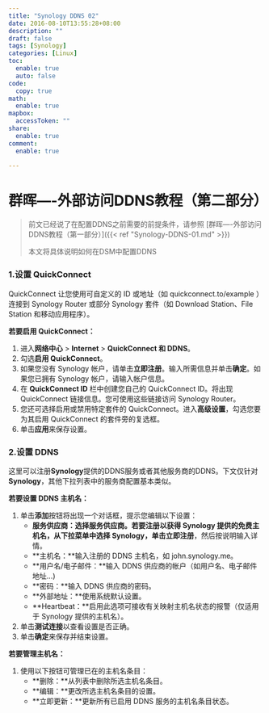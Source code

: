 ```yaml
---
title: "Synology DDNS 02"
date: 2016-08-10T13:55:28+08:00
description: ""
draft: false
tags: [Synology]
categories: [Linux]
toc:
  enable: true
  auto: false
code:
  copy: true
math:
  enable: true
mapbox:
  accessToken: ""
share:
  enable: true
comment:
  enable: true

---
```


<!--more-->

# 群晖—-外部访问DDNS教程（第二部分）



> 前文已经说了在配置DDNS之前需要的前提条件，请参照 [群晖—-外部访问DDNS教程（第一部分）]({{< ref "Synology-DDNS-01.md" >}})
>
> 本文将具体说明如何在DSM中配置DDNS

###  1.设置 QuickConnect

QuickConnect 让您使用可自定义的 ID 或地址（如 quickconnect.to/example ）连接到 Synology Router 或部分 Synology 套件（如 Download Station、File Station 和移动应用程序）。

**若要启用 QuickConnect：**

1. 进入**网络中心** &gt; **Internet** &gt; **QuickConnect 和 DDNS**。
2. 勾选**启用 QuickConnect**。
3. 如果您没有 Synology 帐户，请单击**立即注册**。输入所需信息并单击**确定**。如果您已拥有 Synology 帐户，请输入帐户信息。
4. 在 **QuickConnect ID** 栏中创建您自己的 QuickConnect ID。将出现 QuickConnect 链接信息。您可使用这些链接访问 Synology Router。
5. 您还可选择启用或禁用特定套件的 QuickConnect。进入**高级设置**，勾选您要为其启用 QuickConnect 的套件旁的复选框。
6. 单击**应用**来保存设置。

### 2.设置 DDNS

这里可以注册**Synology**提供的DDNS服务或者其他服务商的DDNS。下文仅针对**Synology**，其他下拉列表中的服务商配置基本类似。

**若要设置 DDNS 主机名：**

1. 单击**添加**按钮将出现一个对话框，提示您编辑以下设置：
   * **服务供应商：**选择服务供应商。若要注册以获得 Synology 提供的免费主机名，从下拉菜单中选择 **Synology**，单击**立即注册**，然后按说明输入详情。
   * **主机名：**输入注册的 DDNS 主机名，如 john.synology.me。
   * **用户名/电子邮件：**输入 DDNS 供应商的帐户（如用户名、电子邮件地址…\)
   * **密码：**输入 DDNS 供应商的密码。
   * **外部地址：**使用系统默认设置。
   * **Heartbeat：**启用此选项可接收有关映射主机名状态的报警（仅适用于 Synology 提供的主机名）。
2. 单击**测试连接**以查看设置是否正确。
3. 单击**确定**来保存并结束设置。

**若要管理主机名：**

1. 使用以下按钮可管理已在的主机名条目：
   * **删除：**从列表中删除所选主机名条目。
   * **编辑：**更改所选主机名条目的设置。
   * **立即更新：**更新所有已启用 DDNS 服务的主机名条目状态。
